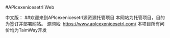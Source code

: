#APlcexenicesetrl Web

中文版：
##欢迎来到APlcexenicesetrl源资源托管项目
本网站为托管项目，目的为签订并部署网站。
源网站: https://www.aplcexenicesetrl.com/
本项目所有问价均为TaimWay开发